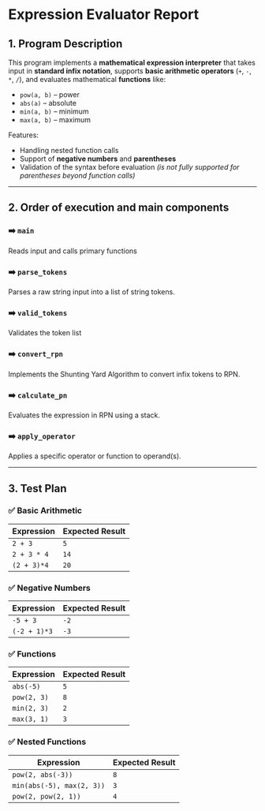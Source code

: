 # Expression Evaluator Report

## 1. Program Description

This program implements a **mathematical expression interpreter** that takes input in **standard infix notation**, supports **basic arithmetic operators** (`+`, `-`, `*`, `/`), and evaluates mathematical **functions** like:

- `pow(a, b)` – power
- `abs(a)` – absolute 
- `min(a, b)` – minimum
- `max(a, b)` – maximum

Features:
- Handling nested function calls
- Support of **negative numbers** and **parentheses**
- Validation of the syntax before evaluation _(is not fully supported for parentheses beyond function calls)_

---

## 2. Order of execution and main components

### ➡️ `main`
Reads input and calls primary functions
### ➡️ `parse_tokens`
Parses a raw string input into a list of string tokens. 
### ➡️ `valid_tokens`
Validates the token list
### ➡️ `convert_rpn`
Implements the Shunting Yard Algorithm to convert infix tokens to RPN.
### ➡️ `calculate_pn`
Evaluates the expression in RPN using a stack.
### ➡️ `apply_operator`
Applies a specific operator or function to operand(s).

---

## 3. Test Plan 

### ✅ Basic Arithmetic
| Expression  | Expected Result |
|-------------|-----------------|
| `2 + 3`     | `5`             |
| `2 + 3 * 4` | `14`            |
| `(2 + 3)*4` | `20`            |

### ✅ Negative Numbers
| Expression   | Expected Result |
|--------------|-----------------|
| `-5 + 3`     | `-2`            |
| `(-2 + 1)*3` | `-3`            |

### ✅ Functions
| Expression       | Expected Result |
|------------------|-----------------|
| `abs(-5)`        | `5`             |
| `pow(2, 3)`      | `8`             |
| `min(2, 3)`      | `2`             |
| `max(3, 1)`      | `3`             |

### ✅ Nested Functions
| Expression                     | Expected Result |
|--------------------------------|-----------------|
| `pow(2, abs(-3))`              | `8`             |
| `min(abs(-5), max(2, 3))`      | `3`             |
| `pow(2, pow(2, 1))`            | `4`             |

